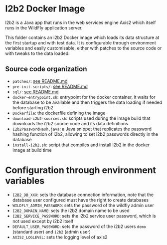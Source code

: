 # I2b2 Docker Image

I2b2 is a Java app that runs in the web services engine Axis2 which itself runs in the WildFly application server.

This folder contains an i2b2 Docker image which loads its data structure at the first startup and with test data.
It is configurable through environment variables and easily customisable, either with patches to the source code or with
tweaks to the data loaded. 

## Source code organization
- `patches/`: [see README.md](patches/README.md)
- `pre-init-scripts/`: [see README.md](pre-init-scripts/README.md)
- `sql/`: [see README.md](sql/README.md)
- `docker-entrypoint.sh`: entrypoint for the docker container, it waits for the
  database to be available and then triggers the data loading if needed before starting i2b2
- `Dockerfile`: the dockerfile defining the image
- `download-i2b2-sources.sh`: scripts used during the image build that downloads the i2b2 source code and its data definitions
- `I2b2PasswordHash.java`: a Java snippet that replicates the password hashing function of i2b2, allowing to set i2b2
  passwords directly in the database
- `install-i2b2.sh`: script that compiles and install i2b2 in the docker image at build time

# Configuration through environment variables
- `I2B2_DB_XXX`: sets the database connection information, note that the database user configured must have the right to create databases
- `WILDFLY_ADMIN_PASSWORD`: sets the password of the wildfly admin user
- `I2B2_DOMAIN_NAME`: sets the i2b2 domain name to be used
- `I2B2_SERVICE_PASSWORD`: sets the i2b2 service user password, which is not used except by i2b2 itself
- `DEFAULT_USER_PASSWORD`: sets the password of the i2b2 users `demo` (standard user) and `i2b2` (admin user)
- `AXIS2_LOGLEVEL`: sets the logging level of axis2

